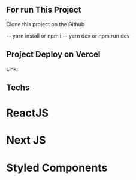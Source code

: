 ## For run This Project

Clone this project on the Github

-- yarn install or npm i
-- yarn dev or npm run dev

## Project Deploy on Vercel

Link: 

## Techs

# ReactJS
# Next JS
# Styled Components